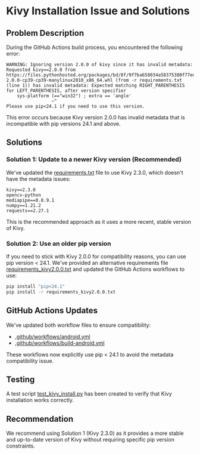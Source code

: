 # Kivy Installation Issue and Solutions

## Problem Description

During the GitHub Actions build process, you encountered the following error:

```
WARNING: Ignoring version 2.0.0 of kivy since it has invalid metadata:
Requested kivy==2.0.0 from https://files.pythonhosted.org/packages/bd/8f/9f7ba658034a58375380f77edc0c622e3c7de57c83cf7b6a09fe9f115b52/Kivy-2.0.0-cp39-cp39-manylinux2010_x86_64.whl (from -r requirements.txt (line 1)) has invalid metadata: Expected matching RIGHT_PARENTHESIS for LEFT_PARENTHESIS, after version specifier
    sys-platform (=="win32") ; extra == 'angle'
                 ~^
Please use pip<24.1 if you need to use this version.
```

This error occurs because Kivy version 2.0.0 has invalid metadata that is incompatible with pip versions 24.1 and above.

## Solutions

### Solution 1: Update to a newer Kivy version (Recommended)

We've updated the [requirements.txt](file:///c%3A/Users/23849/Desktop/%E6%B7%B1%E8%B9%B2/requirements.txt) file to use Kivy 2.3.0, which doesn't have the metadata issues:

```
kivy==2.3.0
opencv-python
mediapipe==0.8.9.1
numpy==1.21.2
requests==2.27.1
```

This is the recommended approach as it uses a more recent, stable version of Kivy.

### Solution 2: Use an older pip version

If you need to stick with Kivy 2.0.0 for compatibility reasons, you can use pip version < 24.1. We've provided an alternative requirements file [requirements_kivy2.0.0.txt](file:///c%3A/Users/23849/Desktop/%E6%B7%B1%E8%B9%B2/requirements_kivy2.0.0.txt) and updated the GitHub Actions workflows to use:

```bash
pip install "pip<24.1"
pip install -r requirements_kivy2.0.0.txt
```

## GitHub Actions Updates

We've updated both workflow files to ensure compatibility:
- [.github/workflows/android.yml](file:///c%3A/Users/23849/Desktop/%E6%B7%B1%E8%B9%B2/.github/workflows/android.yml)
- [.github/workflows/build-android.yml](file:///c%3A/Users/23849/Desktop/%E6%B7%B1%E8%B9%B2/.github/workflows/build-android.yml)

These workflows now explicitly use pip < 24.1 to avoid the metadata compatibility issue.

## Testing

A test script [test_kivy_install.py](file:///c%3A/Users/23849/Desktop/%E6%B7%B1%E8%B9%B2/test_kivy_install.py) has been created to verify that Kivy installation works correctly.

## Recommendation

We recommend using Solution 1 (Kivy 2.3.0) as it provides a more stable and up-to-date version of Kivy without requiring specific pip version constraints.